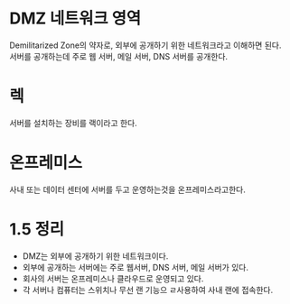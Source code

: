 # DMZ 네트워크 영역
Demilitarized Zone의 약자로, 외부에 공개하기 위한 네트워크라고 이해하면 된다.  
서버를 공개하는데 주로 웹 서버, 메일 서버, DNS 서버를 공개한다.

# 렉
서버를 설치하는 장비를 랙이라고 한다.

# 온프레미스
사내 또는 데이터 센터에 서버를 두고 운영하는것을 온프레미스라고한다.

# 1.5 정리
- DMZ는 외부에 공개하기 위한 네트워크이다.
- 외부에 공개하는 서버에는 주로 웹서버, DNS 서버, 메일 서버가 있다.
- 회사의 서버는 온프레미스나 클라우드로 운영되고 있다.
- 각 서버나 컴퓨터는 스위치나 무선 랜 기능으 ㄹ사용하여 사내 랜에 접속한다.